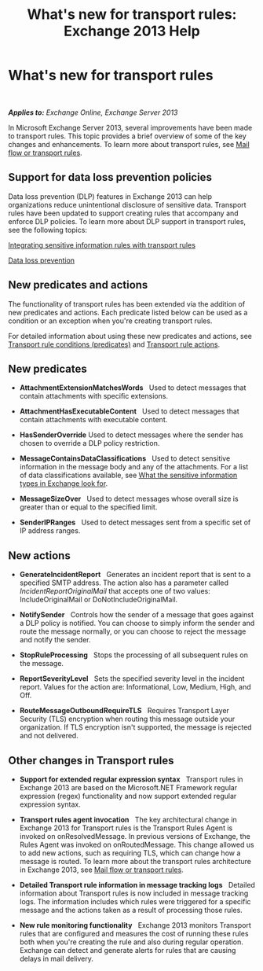 ﻿---
title: "What's new for transport rules: Exchange 2013 Help"
TOCTitle: What's new for transport rules
ms:assetid: 0c2fc0b5-3cd2-4d79-aa2b-0c7622ae15a8
ms:mtpsurl: https://technet.microsoft.com/en-us/library/JJ150483(v=EXCHG.150)
ms:contentKeyID: 47559940
ms.date: 05/13/2016
mtps_version: v=EXCHG.150
---

# What's new for transport rules

 

_**Applies to:** Exchange Online, Exchange Server 2013_


In Microsoft Exchange Server 2013, several improvements have been made to transport rules. This topic provides a brief overview of some of the key changes and enhancements. To learn more about transport rules, see [Mail flow or transport rules](mail-flow-rules-transport-rules-in-exchange-2013-exchange-2013-help.md).

## Support for data loss prevention policies

Data loss prevention (DLP) features in Exchange 2013 can help organizations reduce unintentional disclosure of sensitive data. Transport rules have been updated to support creating rules that accompany and enforce DLP policies. To learn more about DLP support in transport rules, see the following topics:

[Integrating sensitive information rules with transport rules](integrating-sensitive-information-rules-with-transport-rules-exchange-2013-help.md)

[Data loss prevention](technical-overview-of-dlp-data-loss-prevention-in-exchange.md)

## New predicates and actions

The functionality of transport rules has been extended via the addition of new predicates and actions. Each predicate listed below can be used as a condition or an exception when you're creating transport rules.

For detailed information about using these new predicates and actions, see [Transport rule conditions (predicates)](mail-flow-rule-conditions-and-exceptions-predicates-in-exchange-2013-exchange-2013-help.md) and [Transport rule actions](mail-flow-rule-actions-in-exchange-2013-exchange-2013-help.md).

## New predicates

  -  
    **AttachmentExtensionMatchesWords**   Used to detect messages that contain attachments with specific extensions.

  -  
    **AttachmentHasExecutableContent**   Used to detect messages that contain attachments with executable content.

  -  
    **HasSenderOverride** Used to detect messages where the sender has chosen to override a DLP policy restriction.

  -  
    **MessageContainsDataClassifications**   Used to detect sensitive information in the message body and any of the attachments. For a list of data classifications available, see [What the sensitive information types in Exchange look for](what-the-sensitive-information-types-in-exchange-look-for-exchange-online-help.md).

  -  
    **MessageSizeOver**   Used to detect messages whose overall size is greater than or equal to the specified limit.

  -  
    **SenderIPRanges**   Used to detect messages sent from a specific set of IP address ranges.

## New actions

  -  
    **GenerateIncidentReport**   Generates an incident report that is sent to a specified SMTP address. The action also has a parameter called *IncidentReportOriginalMail* that accepts one of two values: IncludeOriginalMail or DoNotIncludeOriginalMail.

  -  
    **NotifySender**   Controls how the sender of a message that goes against a DLP policy is notified. You can choose to simply inform the sender and route the message normally, or you can choose to reject the message and notify the sender.

  -  
    **StopRuleProcessing**   Stops the processing of all subsequent rules on the message.

  -  
    **ReportSeverityLevel**   Sets the specified severity level in the incident report. Values for the action are: Informational, Low, Medium, High, and Off.

  -  
    **RouteMessageOutboundRequireTLS**   Requires Transport Layer Security (TLS) encryption when routing this message outside your organization. If TLS encryption isn't supported, the message is rejected and not delivered.

## Other changes in Transport rules

  - **Support for extended regular expression syntax**   Transport rules in Exchange 2013 are based on the Microsoft.NET Framework regular expression (regex) functionality and now support extended regular expression syntax.

  - **Transport rules agent invocation**   The key architectural change in Exchange 2013 for Transport rules is the Transport Rules Agent is invoked on onResolvedMessage. In previous versions of Exchange, the Rules Agent was invoked on onRoutedMessage. This change allowed us to add new actions, such as requiring TLS, which can change how a message is routed. To learn more about the transport rules architecture in Exchange 2013, see [Mail flow or transport rules](mail-flow-rules-transport-rules-in-exchange-2013-exchange-2013-help.md).

  - **Detailed Transport rule information in message tracking logs**   Detailed information about Transport rules is now included in message tracking logs. The information includes which rules were triggered for a specific message and the actions taken as a result of processing those rules.

  - **New rule monitoring functionality**   Exchange 2013 monitors Transport rules that are configured and measures the cost of running these rules both when you're creating the rule and also during regular operation. Exchange can detect and generate alerts for rules that are causing delays in mail delivery.

